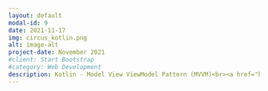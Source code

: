 ```yaml
---
layout: default
modal-id: 9
date: 2021-11-17
img: circus_kotlin.png
alt: image-alt
project-date: November 2021
#client: Start Bootstrap
#category: Web Development
description: Kotlin - Model View ViewModel Pattern (MVVM)<br><a href="https://github.com/emedinaa/kotlin-mvvm">https://github.com/emedinaa/kotlin-mvvm</a>
---
```

